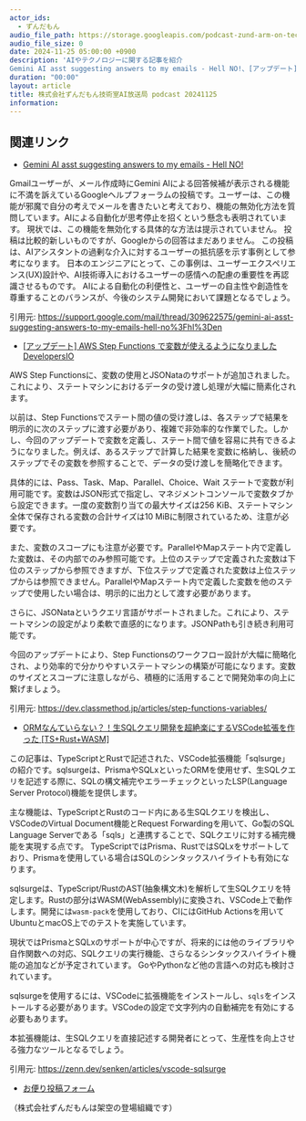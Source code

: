```yaml
---
actor_ids:
  - ずんだもん
audio_file_path: https://storage.googleapis.com/podcast-zund-arm-on-tech/audio/株式会社ずんだもん技術室AI放送局_podcast_20241125.mp3
audio_file_size: 0
date: 2024-11-25 05:00:00 +0900
description: 'AIやテクノロジーに関する記事を紹介  
Gemini AI asst suggesting answers to my emails - Hell NO!、[アップデート] AWS Step Functions で変数が使えるようになりました  DevelopersIO、ORMなんていらない？！生SQLクエリ開発を超絶楽にするVSCode拡張を作った [TS+Rust+WASM]'
duration: "00:00"
layout: article
title: 株式会社ずんだもん技術室AI放送局 podcast 20241125
information: 
---
```


## 関連リンク


- [Gemini AI asst suggesting answers to my emails - Hell NO!](https://support.google.com/mail/thread/309622575/gemini-ai-asst-suggesting-answers-to-my-emails-hell-no%3Fhl%3Den)  


Gmailユーザーが、メール作成時にGemini AIによる回答候補が表示される機能に不満を訴えているGoogleヘルプフォーラムの投稿です。ユーザーは、この機能が邪魔で自分の考えでメールを書きたいと考えており、機能の無効化方法を質問しています。AIによる自動化が思考停止を招くという懸念も表明されています。  現状では、この機能を無効化する具体的な方法は提示されていません。  投稿は比較的新しいものですが、Googleからの回答はまだありません。  この投稿は、AIアシスタントの過剰な介入に対するユーザーの抵抗感を示す事例として参考になります。  日本のエンジニアにとって、この事例は、ユーザーエクスペリエンス(UX)設計や、AI技術導入におけるユーザーの感情への配慮の重要性を再認識させるものです。  AIによる自動化の利便性と、ユーザーの自主性や創造性を尊重することのバランスが、今後のシステム開発において課題となるでしょう。


引用元: https://support.google.com/mail/thread/309622575/gemini-ai-asst-suggesting-answers-to-my-emails-hell-no%3Fhl%3Den


- [[アップデート] AWS Step Functions で変数が使えるようになりました  DevelopersIO](https://dev.classmethod.jp/articles/step-functions-variables/)  



AWS Step Functionsに、変数の使用とJSONataのサポートが追加されました。これにより、ステートマシンにおけるデータの受け渡し処理が大幅に簡素化されます。

以前は、Step Functionsでステート間の値の受け渡しは、各ステップで結果を明示的に次のステップに渡す必要があり、複雑で非効率的な作業でした。しかし、今回のアップデートで変数を定義し、ステート間で値を容易に共有できるようになりました。例えば、あるステップで計算した結果を変数に格納し、後続のステップでその変数を参照することで、データの受け渡しを簡略化できます。

具体的には、Pass、Task、Map、Parallel、Choice、Wait ステートで変数が利用可能です。変数はJSON形式で指定し、マネジメントコンソールで変数タブから設定できます。一度の変数割り当ての最大サイズは256 KiB、ステートマシン全体で保存される変数の合計サイズは10 MiBに制限されているため、注意が必要です。

また、変数のスコープにも注意が必要です。ParallelやMapステート内で定義した変数は、その内部でのみ参照可能です。上位のステップで定義された変数は下位のステップから参照できますが、下位ステップで定義された変数は上位ステップからは参照できません。ParallelやMapステート内で定義した変数を他のステップで使用したい場合は、明示的に出力として渡す必要があります。

さらに、JSONataというクエリ言語がサポートされました。これにより、ステートマシンの設定がより柔軟で直感的になります。JSONPathも引き続き利用可能です。

今回のアップデートにより、Step Functionsのワークフロー設計が大幅に簡略化され、より効率的で分かりやすいステートマシンの構築が可能になります。変数のサイズとスコープに注意しながら、積極的に活用することで開発効率の向上に繋げましょう。


引用元: https://dev.classmethod.jp/articles/step-functions-variables/


- [ORMなんていらない？！生SQLクエリ開発を超絶楽にするVSCode拡張を作った [TS+Rust+WASM]](https://zenn.dev/senken/articles/vscode-sqlsurge)  


この記事は、TypeScriptとRustで記述された、VSCode拡張機能「sqlsurge」の紹介です。sqlsurgeは、PrismaやSQLxといったORMを使用せず、生SQLクエリを記述する際に、SQLの構文補完やエラーチェックといったLSP(Language Server Protocol)機能を提供します。

主な機能は、TypeScriptとRustのコード内にある生SQLクエリを検出し、VSCodeのVirtual Document機能とRequest Forwardingを用いて、Go製のSQL Language Serverである「sqls」と連携することで、SQLクエリに対する補完機能を実現する点です。  TypeScriptではPrisma、RustではSQLxをサポートしており、Prismaを使用している場合はSQLのシンタックスハイライトも有効になります。

sqlsurgeは、TypeScript/RustのAST(抽象構文木)を解析して生SQLクエリを特定します。Rustの部分はWASM(WebAssembly)に変換され、VSCode上で動作します。開発には`wasm-pack`を使用しており、CIにはGitHub Actionsを用いてUbuntuとmacOS上でのテストを実施しています。

現状ではPrismaとSQLxのサポートが中心ですが、将来的には他のライブラリや自作関数への対応、SQLクエリの実行機能、さらなるシンタックスハイライト機能の追加などが予定されています。  GoやPythonなど他の言語への対応も検討されています。

sqlsurgeを使用するには、VSCodeに拡張機能をインストールし、`sqls`をインストールする必要があります。VSCodeの設定で文字列内の自動補完を有効にする必要もあります。

本拡張機能は、生SQLクエリを直接記述する開発者にとって、生産性を向上させる強力なツールとなるでしょう。




引用元: https://zenn.dev/senken/articles/vscode-sqlsurge



- [お便り投稿フォーム](https://forms.gle/ffg4JTfqdiqK62qf9)

（株式会社ずんだもんは架空の登場組織です）

